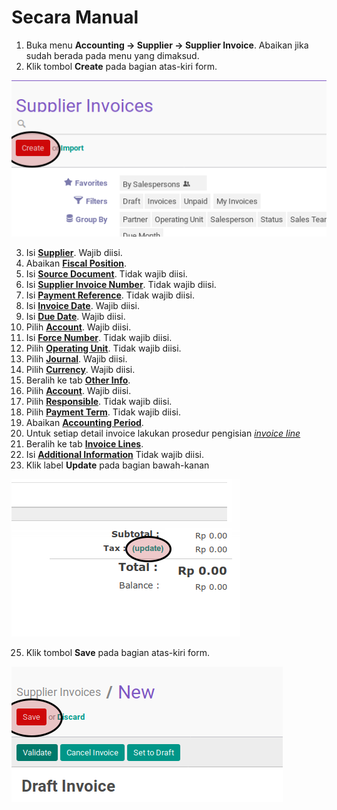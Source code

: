 # Secara Manual

1. Buka menu **Accounting -> Supplier -> Supplier Invoice**. Abaikan jika sudah berada pada menu yang dimaksud.
2. Klik tombol **Create** pada bagian atas-kiri form.

![](../../img/supplier-invoice/tombol-create.png)

3. Isi **[Supplier](./penjelasan.md#field-supplier)**. Wajib diisi.
4. Abaikan **[Fiscal Position](./penjelasan.md#field-fiscal-position)**.
5. Isi **[Source Document](./penjelasan.md#field-source-document)**. Tidak wajib diisi.
6. Isi **[Supplier Invoice Number](./penjelasan.md#field-supplier-invoice-number)**. Tidak wajib diisi.
7. Isi **[Payment Reference](./penjelasan.md#field-payment-reference)**. Tidak wajib diisi.
8. Isi **[Invoice Date](./penjelasan.md#field-invoice-date)**. Wajib diisi.
9. Isi **[Due Date](./penjelasan.md#field-due-date)**. Wajib diisi.
10. Pilih **[Account](./penjelasan.md#field-account)**. Wajib diisi.
11. Isi **[Force Number](./penjelasan.md#field-force-number)**. Tidak wajib diisi.
12. Pilih **[Operating Unit](./penjelasan.md#field-ou)**. Tidak wajib diisi.
13. Pilih **[Journal](./penjelasan.md#field-journal)**. Wajib diisi.
14. Pilih **[Currency](./penjelasan.md#field-currency)**. Wajib diisi.
15. Beralih ke tab **[Other Info](./penjelasan.md#penjelasan-tab-other-info)**.
16. Pilih **[Account](./penjelasan.md#field-account)**. Wajib diisi.
17. Pilih **[Responsible](./penjelasan.md#field-responsible)**. Tidak wajib diisi.
18. Pilih **[Payment Term](./penjelasan.md#field-payment)**. Tidak wajib diisi.
19. Abaikan **[Accounting Period](./penjelasan.md#field-accounting-period)**.
20. Untuk setiap detail invoice lakukan prosedur pengisian *[invoice line](./membuat-manual-invoice-line.md)*
21. Beralih ke tab **[Invoice Lines](./penjelasan.md#penjelasan-tab-invoice-line)**.
23. Isi **[Additional Information](./penjelasan.md#field-additional-information)** Tidak wajib diisi.
24. Klik label **Update** pada bagian bawah-kanan

![](../../img/supplier-invoice/tombol-update.png)

25. Klik tombol **Save** pada bagian atas-kiri form.

![](../../img/supplier-invoice/tombol-save.png)
